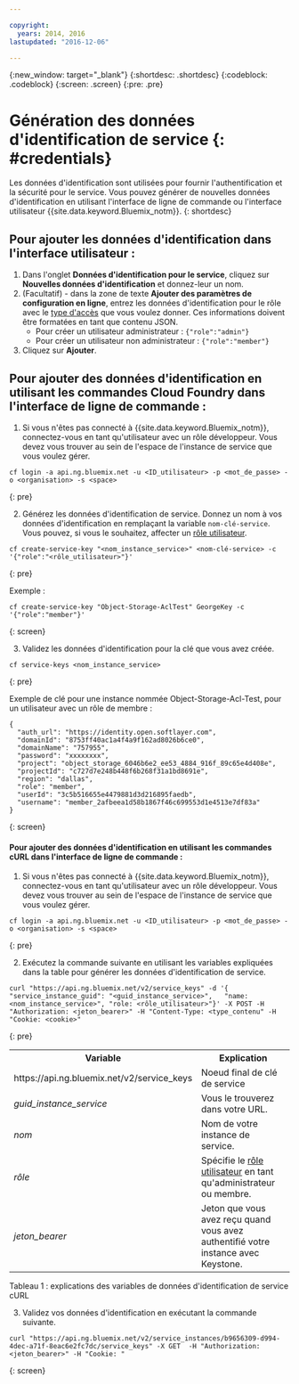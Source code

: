 ```yaml
---

copyright:
  years: 2014, 2016
lastupdated: "2016-12-06"

---
```

{:new_window: target="_blank"}
{:shortdesc: .shortdesc}
{:codeblock: .codeblock}
{:screen: .screen}
{:pre: .pre}


# Génération des données d'identification de service {: #credentials}

Les données d'identification sont utilisées pour fournir l'authentification et la sécurité pour le service. Vous pouvez générer de nouvelles données d'identification en utilisant l'interface de ligne de commande ou l'interface utilisateur {{site.data.keyword.Bluemix_notm}}.
{: shortdesc}


## Pour ajouter les données d'identification dans l'interface utilisateur :

1. Dans l'onglet **Données d'identification pour le service**, cliquez sur **Nouvelles données d'identification** et donnez-leur un nom.
2. (Facultatif) - dans la zone de texte **Ajouter des paramètres de configuration en ligne**, entrez les données d'identification pour le rôle avec le [type d'accès](/docs/services/ObjectStorage/os_access_types.html) que vous voulez donner. Ces informations doivent être formatées en tant que contenu JSON.
    - Pour créer un utilisateur administrateur : `{"role":"admin"}`
    - Pour créer un utilisateur non administrateur : `{"role":"member"}`
3. Cliquez sur **Ajouter**.


## Pour ajouter des données d'identification en utilisant les commandes Cloud Foundry dans l'interface de ligne de commande :

1. Si vous n'êtes pas connecté à {{site.data.keyword.Bluemix_notm}}, connectez-vous en tant qu'utilisateur avec un rôle développeur. Vous devez vous trouver au sein de l'espace de l'instance de service que vous voulez gérer.
  ```
  cf login -a api.ng.bluemix.net -u <ID_utilisateur> -p <mot_de_passe> -o <organisation> -s <space>
  ```
  {: pre}

2. Générez les données d'identification de service. Donnez un nom à vos données d'identification en remplaçant la variable `nom-clé-service`. Vous pouvez, si vous le souhaitez, affecter un [rôle utilisateur](/docs/services/ObjectStorage/os_access_types.html).

  ```
  cf create-service-key "<nom_instance_service>" <nom-clé-service> -c '{"role":"<rôle_utilisateur>"}'
  ```
  {: pre}

  Exemple :
  ```
  cf create-service-key "Object-Storage-AclTest" GeorgeKey -c '{"role":"member"}'
  ```
  {: screen}

3. Validez les données d'identification pour la clé que vous avez créée.

  ```
  cf service-keys <nom_instance_service>
  ```
  {: pre}

  Exemple de clé pour une instance nommée Object-Storage-Acl-Test, pour un utilisateur avec un rôle de membre :

  ```
  {
    "auth_url": "https://identity.open.softlayer.com",
    "domainId": "8753ff40ac1a4f4a9f162ad8026b6ce0",
    "domainName": "757955",
    "password": "xxxxxxxx",
    "project": "object_storage_6046b6e2_ee53_4884_916f_89c65e4d408e",
    "projectId": "c727d7e248b448f6b268f31a1bd8691e",
    "region": "dallas",
    "role": "member",
    "userId": "3c5b516655e4479881d3d216895faedb",
    "username": "member_2afbeea1d58b1867f46c699553d1e4513e7df83a"
  }
  ```
  {: screen}



#### Pour ajouter des données d'identification en utilisant les commandes cURL dans l'interface de ligne de commande :

1. Si vous n'êtes pas connecté à {{site.data.keyword.Bluemix_notm}}, connectez-vous en tant qu'utilisateur avec un rôle développeur. Vous devez vous trouver au sein de l'espace de l'instance de service que vous voulez gérer.

  ```
  cf login -a api.ng.bluemix.net -u <ID_utilisateur> -p <mot_de_passe> -o <organisation> -s <space>
  ```
  {: pre}

2. Exécutez la commande suivante en utilisant les variables expliquées dans la table pour générer  les données d'identification de service.

  ```
  curl "https://api.ng.bluemix.net/v2/service_keys" -d '{   "service_instance_guid": "<guid_instance_service>",   "name: <nom_instance_service>", "role: <rôle_utilisateur>"}' -X POST -H "Authorization: <jeton_bearer>" -H "Content-Type: <type_contenu" -H "Cookie: <cookie>"
  ```
  {: pre}

  <table>
    <tr>
      <th> Variable  </th>
      <th> Explication </th>
    </tr>
    <tr>
      <td> https://api.ng.bluemix.net/v2/service_keys </td>
      <td> Noeud final de clé de service</td>
    </tr>
    <tr>
      <td><i> guid_instance_service </i></td>
      <td> Vous le trouverez dans votre URL.  </td>
    </tr>
    <tr>
      <td><i> nom</i></td>
      <td> Nom de votre instance de service. </td>
    </tr>
    <tr>
      <td><i> rôle </i></td>
      <td> Spécifie le <a href= /docs/services/ObjectStorage/os_constructing.html>rôle utilisateur</a> en tant qu'administrateur ou membre.</td>
    </tr>
    <tr>
      <td><i> jeton_bearer </i></td>
      <td> Jeton que vous avez reçu quand vous avez authentifié votre instance avec Keystone. </td>
    </tr>
  </table>

  Tableau 1 : explications des variables de données d'identification de service cURL

3. Validez vos données d'identification en exécutant la commande suivante.

  ```
  curl "https://api.ng.bluemix.net/v2/service_instances/b9656309-d994-4dec-a71f-8eac6e2fc7dc/service_keys" -X GET  -H "Authorization: <jeton_bearer>" -H "Cookie: "
  ```
  {: screen}

